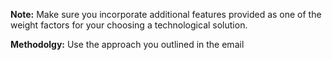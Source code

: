**Note:** Make sure you incorporate additional features provided as one of the weight factors for your choosing a technological solution.

**Methodolgy:** Use the approach you outlined in the email
